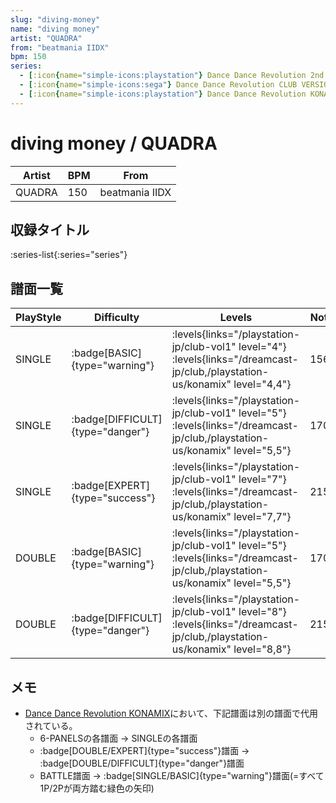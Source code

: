 ```yaml
---
slug: "diving-money"
name: "diving money"
artist: "QUADRA"
from: "beatmania IIDX"
bpm: 150
series:
  - [:icon{name="simple-icons:playstation"} Dance Dance Revolution 2nd ReMIX APPEND CLUB VERSION vol.1 :icon{name="flag:jp-4x3"}](/playstation-jp/club-vol1)
  - [:icon{name="simple-icons:sega"} Dance Dance Revolution CLUB VERSION Dreamcast Edition :icon{name="flag:jp-4x3"}](/dreamcast-jp/club)
  - [:icon{name="simple-icons:playstation"} Dance Dance Revolution KONAMIX :icon{name="flag:us-4x3"}](/playstation-us/konamix)
---
```


# diving money / QUADRA

|Artist|BPM|From|
|------|---|----|
|QUADRA|150|beatmania IIDX|

## 収録タイトル

:series-list{:series="series"}

## 譜面一覧

|PlayStyle|Difficulty|Levels|Notes|Movie|
|---------|----------|------|-----|-----|
|SINGLE| :badge[BASIC]{type="warning"}| :levels{links="/playstation-jp/club-vol1" level="4"}  :levels{links="/dreamcast-jp/club,/playstation-us/konamix" level="4,4"}</div>|156/0||
|SINGLE| :badge[DIFFICULT]{type="danger"}| :levels{links="/playstation-jp/club-vol1" level="5"}  :levels{links="/dreamcast-jp/club,/playstation-us/konamix" level="5,5"}</div>|170/0||
|SINGLE| :badge[EXPERT]{type="success"}| :levels{links="/playstation-jp/club-vol1" level="7"}  :levels{links="/dreamcast-jp/club,/playstation-us/konamix" level="7,7"}</div>|215/0||
|DOUBLE| :badge[BASIC]{type="warning"}| :levels{links="/playstation-jp/club-vol1" level="5"}  :levels{links="/dreamcast-jp/club,/playstation-us/konamix" level="5,5"}</div>|170/0||
|DOUBLE| :badge[DIFFICULT]{type="danger"}| :levels{links="/playstation-jp/club-vol1" level="8"}  :levels{links="/dreamcast-jp/club,/playstation-us/konamix" level="8,8"}</div>|215/0||

## メモ

- [Dance Dance Revolution KONAMIX](/playstation-us/konamix)において、下記譜面は別の譜面で代用されている。
  - 6-PANELSの各譜面 → SINGLEの各譜面
  - :badge[DOUBLE/EXPERT]{type="success"}譜面 → :badge[DOUBLE/DIFFICULT]{type="danger"}譜面
  - BATTLE譜面 → :badge[SINGLE/BASIC]{type="warning"}譜面(=すべて1P/2Pが両方踏む緑色の矢印)
